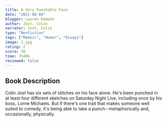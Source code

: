 ```yaml
---
title: A Very Punchable Face
date: "2021-08-04"
blogger: Lauren Hamann
author: Jost, Colin
narrator: Jost, Colin
type: "Nonfiction"
tags: ["Memoir", "Humor", "Essays"]
image: 1.jpg
rating: 2
score: 30
time: 7h40m
reviewed: false
---
```


## Book Description

Colin Jost has six sets of stitches on his face alone. He's been punched in at least four different sketches on Saturday Night Live, including once by his boss, Lorne Michaels. But if there's one trait that makes someone well suited to comedy, it's being able to take a punch--metaphorically and, occasionally, physically.
